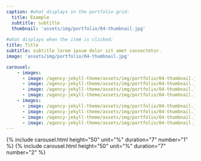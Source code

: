 ```yaml
---
caption: #what displays in the portfolio grid:
  title: Example
  subtitle: subtitle
  thumbnail: 'assets/img/portfolio/04-thumbnail.jpg'
  
#what displays when the item is clicked:
title: Title
subtitle: subtitle lorem ipsum dolor sit amet consectetur.
image: 'assets/img/portfolio/04-thumbnail.jpg'

carousel:
    - images: 
      - image: /agency-jekyll-theme/assets/img/portfolio/04-thumbnail.jpg
      - image: /agency-jekyll-theme/assets/img/portfolio/04-thumbnail.jpg
      - image: /agency-jekyll-theme/assets/img/portfolio/04-thumbnail.jpg
      - image: /agency-jekyll-theme/assets/img/portfolio/04-thumbnail.jpg
    - images: 
      - image: /agency-jekyll-theme/assets/img/portfolio/04-thumbnail.jpg
      - image: /agency-jekyll-theme/assets/img/portfolio/04-thumbnail.jpg
      - image: /agency-jekyll-theme/assets/img/portfolio/04-thumbnail.jpg
      - image: /agency-jekyll-theme/assets/img/portfolio/04-thumbnail.jpg
---
```


{% include carousel.html height="50" unit="%" duration="7" number="1" %}
{% include carousel.html height="50" unit="%" duration="7" number="2" %}
